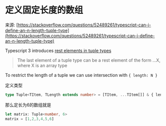 # 定义固定长度的数组

来源: [https://stackoverflow.com/questions/52489261/typescript-can-i-define-an-n-length-tuple-type](https://stackoverflow.com/questions/52489261/typescript-can-i-define-an-n-length-tuple-type)

Typescript 3 introduces [rest elements in tuple types](https://github.com/Microsoft/TypeScript/wiki/What's-new-in-TypeScript#rest-elements-in-tuple-types)

> The last element of a tuple type can be a rest element of the form ...X, where X is an array type

To restrict the length of a tuple we can use intersection with `{ length: N }`

定义类型

```typescript
type Tuple<TItem, TLength extends number> = [TItem, ...TItem[]] & { length: TLength };
```

那么定长为6的数组就是

```typescript
let matrix: Tuple<number, 6>
matrix = [1,2,3,4,5,6]
```
